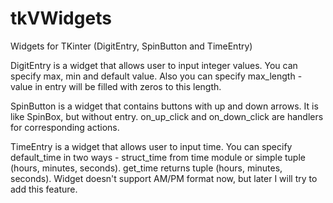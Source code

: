 # tkVWidgets
Widgets for TKinter (DigitEntry, SpinButton and TimeEntry)

DigitEntry is a widget that allows user to input integer values. You can specify max, min and default value. 
Also you can specify max_length - value in entry will be filled with zeros to this length.

SpinButton is a widget that contains buttons with up and down arrows. It is like SpinBox, but without entry.
on_up_click and on_down_click are handlers for corresponding actions.

TimeEntry is a widget that allows user to input time. You can specify default_time in two ways - struct_time from time module 
or simple tuple (hours, minutes, seconds). get_time returns tuple (hours, minutes, seconds). 
Widget doesn't support AM/PM format now, but later I will try to add this feature.
